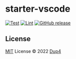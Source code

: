 # starter-vscode

[![Test](https://github.com/Dup4/starter-vscode/actions/workflows/test.yml/badge.svg)](https://github.com/Dup4/starter-vscode/actions/workflows/test.yml)
[![Lint](https://github.com/Dup4/starter-vscode/actions/workflows/lint.yml/badge.svg)](https://github.com/Dup4/starter-vscode/actions/workflows/lint.yml)
[![GitHub release](https://img.shields.io/github/release/Dup4/starter-vscode.svg)](https://GitHub.com/Dup4/starter-vscode/releases/)

## License

[MIT](./LICENSE) License © 2022 [Dup4](https://github.com/Dup4)
